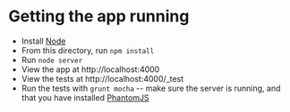 # Getting the app running

- Install [Node](http://nodejs.org/download/)
- From this directory, run `npm install`
- Run `node server`
- View the app at http://localhost:4000
- View the tests at http://localhost:4000/_test
- Run the tests with `grunt mocha` -- make sure the server is running, and that you have installed [PhantomJS](http://phantomjs.org/download.html)